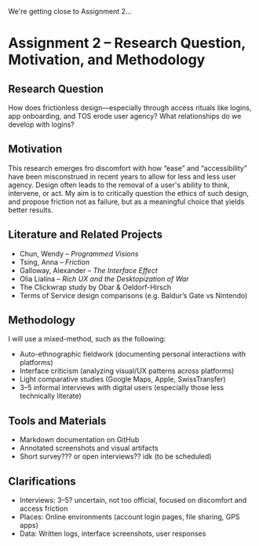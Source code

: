 We're getting close to Assignment 2...

# Assignment 2 – Research Question, Motivation, and Methodology

## Research Question
How does frictionless design—especially through access rituals like logins, app onboarding, and TOS erode user agency? What relationships do we develop with logins?

## Motivation
This research emerges fro discomfort with how “ease” and “accessibility” have been misconstrued in recent years to allow for less and less user agency. Design often leads to the removal of a user's ability to think, intervene, or act. My aim is to critically question the ethics of such design, and propose friction not as failure, but as a meaningful choice that yields better results.

## Literature and Related Projects
- Chun, Wendy – *Programmed Visions*
- Tsing, Anna – *Friction*
- Galloway, Alexander – *The Interface Effect*
- Olia Lialina – *Rich UX and the Desktopization of War*
- The Clickwrap study by Obar & Oeldorf-Hirsch
- Terms of Service design comparisons (e.g. Baldur’s Gate vs Nintendo)

## Methodology
I will use a mixed-method, such as the following:
- Auto-ethnographic fieldwork (documenting personal interactions with platforms)
- Interface criticism (analyzing visual/UX patterns across platforms)
- Light comparative studies (Google Maps, Apple, SwissTransfer)
- 3–5 informal interviews with digital users (especially those less technically literate)

## Tools and Materials
- Markdown documentation on GitHub
- Annotated screenshots and visual artifacts
- Short survey??? or open interviews?? idk (to be scheduled)

## Clarifications
- Interviews: 3–5? uncertain, not too official, focused on discomfort and access friction
- Places: Online environments (account login pages, file sharing, GPS apps)
- Data: Written logs, interface screenshots, user responses

